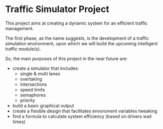 # Traffic Simulator Project

This project aims at creating a dynamic system for an efficient traffic management.

The first phase, as the name suggests, is the development of a traffic simulation environment, upon which we will build the upcoming 
intelligent traffic module(s).

So, the main purposes of this project in the near future are:
- create a simulator that includes:
  - single & multi lanes
  - overtaking
  - intersections
  - speed limits
  - semaphores
  - priority
- build a basic graphical output
- create a flexible design that facilitates envoroment variables tweaking
- find a formula to calculate system efficiency (based on drivers wait times)
